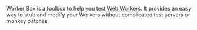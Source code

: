 Worker Box is a toolbox to help you test [Web Workers](https://developer.mozilla.org/en-US/docs/Web/API/Web_Workers_API). It provides an easy way to stub and modify your Workers without complicated test servers or monkey patches.
